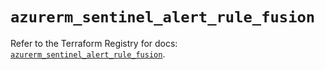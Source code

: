 # `azurerm_sentinel_alert_rule_fusion`

Refer to the Terraform Registry for docs: [`azurerm_sentinel_alert_rule_fusion`](https://registry.terraform.io/providers/hashicorp/azurerm/4.9.0/docs/resources/sentinel_alert_rule_fusion).
